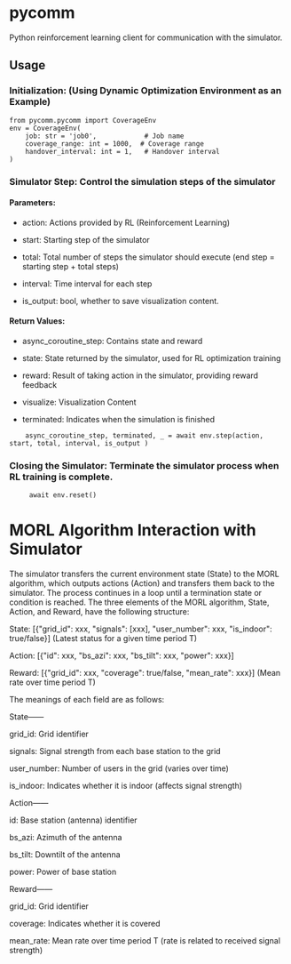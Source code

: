 # pycomm

Python reinforcement learning client for communication with the simulator.

## Usage

### Initialization: (Using Dynamic Optimization Environment as an Example)

```
from pycomm.pycomm import CoverageEnv
env = CoverageEnv(
    job: str = 'job0',            # Job name
    coverage_range: int = 1000,  # Coverage range
    handover_interval: int = 1,   # Handover interval
)
```


### Simulator Step: Control the simulation steps of the simulator

#### Parameters:

 - action: Actions provided by RL (Reinforcement Learning)
 
 - start: Starting step of the simulator

 - total: Total number of steps the simulator should execute (end step = starting step + total steps)

 - interval: Time interval for each step

 - is_output: bool, whether to save visualization content.

 
#### Return Values:

 - async_coroutine_step: Contains state and reward
 
 - state: State returned by the simulator, used for RL optimization training
 
 - reward: Result of taking action in the simulator, providing reward feedback 
 - visualize: Visualization Content
 
 - terminated: Indicates when the simulation is finished
 
```
	async_coroutine_step, terminated, _ = await env.step(action, start, total, interval, is_output )
```

### Closing the Simulator: Terminate the simulator process when RL training is complete.
```
	 await env.reset()
```

# MORL Algorithm Interaction with Simulator


The simulator transfers the current environment state (State) to the MORL algorithm, which outputs actions (Action) and transfers them back to the simulator. The process continues in a loop until a termination state or condition is reached. The three elements of the MORL algorithm, State, Action, and Reward, have the following structure:

State: [{"grid_id": xxx, "signals": [xxx], "user_number": xxx, "is_indoor": true/false}] (Latest status for a given time period T)

Action: [{"id": xxx, "bs_azi": xxx, "bs_tilt": xxx, "power": xxx}]

Reward: [{"grid_id": xxx, "coverage": true/false, "mean_rate": xxx}] (Mean rate over time period T)


The meanings of each field are as follows:

State——

grid_id: Grid identifier

signals: Signal strength from each base station to the grid

user_number: Number of users in the grid (varies over time)

is_indoor: Indicates whether it is indoor (affects signal strength)

Action——

id: Base station (antenna) identifier

bs_azi: Azimuth of the antenna

bs_tilt: Downtilt of the antenna

power: Power of base station

Reward——

grid_id: Grid identifier

coverage: Indicates whether it is covered

mean_rate: Mean rate over time period T (rate is related to received signal strength)

